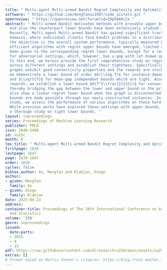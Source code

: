 ```yaml
---
title: " Multi-agent Multi-armed Bandit Regret Complexity and Optimality "
software: " https://github.com/mengfanxu1997/code_aistats.git "
openreview: " https://openreview.net/forum?id=IHpS8A9c2x "
abstract: " Multi-armed Bandit motivates methods with provable upper bounds on regret
  and also the counterpart lower bounds have been extensively studied in this context.
  Recently, Multi-agent Multi-armed Bandit has gained significant traction in various
  domains, where individual clients face bandit problems in a distributed manner and
  the objective is the overall system performance, typically measured by regret. While
  efficient algorithms with regret upper bounds have emerged, limited attention has
  been given to the corresponding regret lower bounds, except for a recent lower bound
  for adversarial settings, which, however, has a gap with let known upper bounds.
  To this end, we herein provide the first comprehensive study on regret lower bounds
  across different settings and establish their tightness. Specifically, when the
  graphs exhibit good connectivity properties and the rewards are stochastically distributed,
  we demonstrate a lower bound of order $O(\\log T)$ for instance-dependent bounds
  and $\\sqrt{T}$ for mean-gap independent bounds which are tight. Assuming adversarial
  rewards, we establish a lower bound $O(T^{\\frac{2}{3}})$ for connected graphs,
  thereby bridging the gap between the lower and upper bound in the prior work. We
  also show a linear regret lower bound when the graph is disconnected. These lower
  bounds are made possible through our newly constructed instances. In the numerical
  study, we assess the performance of various algorithms on these hard instances.
  While previous works have explored these settings with upper bounds, we provide
  a thorough study on tight lower bounds. "
layout: inproceedings
series: Proceedings of Machine Learning Research
publisher: PMLR
issn: 2640-3498
id: xu25c
month: 0
tex_title: " Multi-agent Multi-armed Bandit Regret Complexity and Optimality "
firstpage: 1639
lastpage: 1647
page: 1639-1647
order: 1639
cycles: false
bibtex_author: Xu, Mengfan and Klabjan, Diego
author:
- given: Mengfan
  family: Xu
- given: Diego
  family: Klabjan
date: 2025-04-23
address:
container-title: Proceedings of The 28th International Conference on Artificial Intelligence
  and Statistics
volume: '258'
genre: inproceedings
issued:
  date-parts:
  - 2025
  - 4
  - 23
pdf: https://raw.githubusercontent.com/mlresearch/v258/main/assets/xu25c/xu25c.pdf
extras: []
# Format based on Martin Fenner's citeproc: https://blog.front-matter.io/posts/citeproc-yaml-for-bibliographies/
---
```

